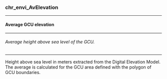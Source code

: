 ### chr_envi_AvElevation



------
#### Average GCU elevation



------
###### Average height above sea level of the GCU.



------
Height above sea level in meters extracted from the Digital Elevation Model. The average is calculated for the GCU area defined with the polygon of GCU boundaries.